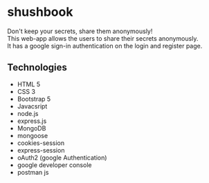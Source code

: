 # shushbook
Don't keep your secrets, share them anonymously!<br />
This web-app allows the users to share their secrets anonymously.<br />
It has a google sign-in authentication on the login and register page.<br />

## Technologies
- HTML 5
- CSS 3
- Bootstrap 5
- Javacsript
- node.js
- express.js
- MongoDB
- mongoose
- cookies-session
- express-session
- oAuth2 (google Authentication)
- google developer console
- postman js
